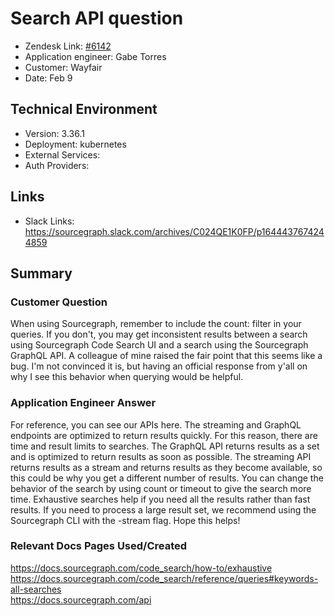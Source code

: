 
# Search API question <!-- Ticket Title  Hint: include keywords to make it searchable -->

- Zendesk Link: [#6142](https://sourcegraph.zendesk.com/agent/tickets/6142)
- Application engineer: Gabe Torres
- Customer: Wayfair <!-- Redact if this contains personally identifying information -->
- Date: Feb 9

<!-- Data populated from integration, speak to Ben Gordon or Michael Bali if not working -->
<!-- During Internal team trial, fill missing data manually (we are waiting for all data to sync) -->

## Technical Environment
- Version: 3.36.1​
- Deployment: kubernetes
- External Services:
- Auth Providers:


## Links
<!-- Data for application engineer manual entry -->
- Slack Links: https://sourcegraph.slack.com/archives/C024QE1K0FP/p1644437674244859 

## Summary
### Customer Question
When using Sourcegraph, remember to include the count: filter in your queries. If you don't, you may get inconsistent results between a search using Sourcegraph Code Search UI and a search using the Sourcegraph GraphQL API. A colleague of mine raised the fair point that this seems like a bug. I'm not convinced it is, but having an official response from y'all on why I see this behavior when querying would be helpful.

### Application Engineer Answer
For reference, you can see our APIs here. The streaming and GraphQL endpoints are optimized to return results quickly. For this reason, there are time and result limits to searches. The GraphQL API returns results as a set and is optimized to return results as soon as possible. The streaming API returns results as a stream and returns results as they become available, so this could be why you get a different number of results. You can change the behavior of the search by using count or timeout to give the search more time. Exhaustive searches help if you need all the results rather than fast results. If you need to process a large result set, we recommend using the Sourcegraph CLI with the -stream flag. Hope this helps!

### Relevant Docs Pages Used/Created
https://docs.sourcegraph.com/code_search/how-to/exhaustive  
https://docs.sourcegraph.com/code_search/reference/queries#keywords-all-searches  
https://docs.sourcegraph.com/api

<!-- Once complete, upload a copy to https://github.com/sourcegraph/support-tools-internal/tree/main/resolved-tickets as a .md file -->
<!-- Name the file 6142.md -->
